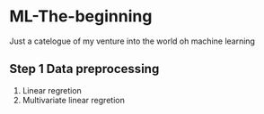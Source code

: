 # ML-The-beginning
Just a catelogue of my venture into the world oh machine learning
## Step 1 Data preprocessing
1. Linear regretion
2. Multivariate linear regretion
